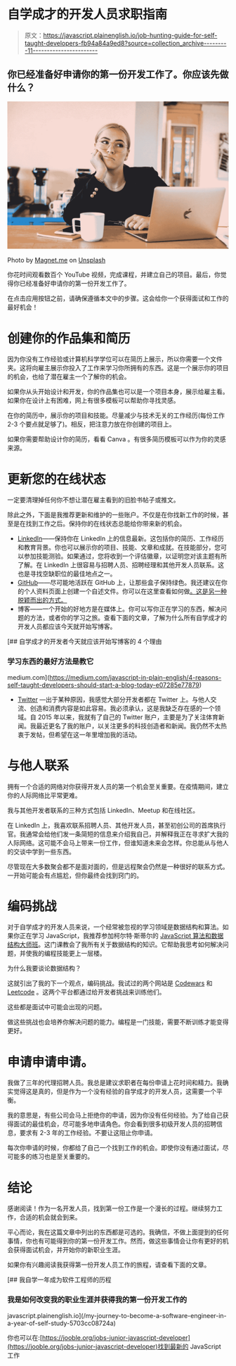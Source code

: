 # 自学成才的开发人员求职指南

> 原文：<https://javascript.plainenglish.io/job-hunting-guide-for-self-taught-developers-fb94a84a9ed8?source=collection_archive---------11----------------------->

## 你已经准备好申请你的第一份开发工作了。你应该先做什么？

![](img/d2c796719cc1d667013f805ff65a0c91.png)

Photo by [Magnet.me](https://unsplash.com/@magnetme?utm_source=medium&utm_medium=referral) on [Unsplash](https://unsplash.com?utm_source=medium&utm_medium=referral)

你花时间观看数百个 YouTube 视频，完成课程，并建立自己的项目。最后，你觉得你已经准备好申请你的第一份开发工作了。

在点击应用按钮之前，请确保遵循本文中的步骤。这会给你一个获得面试和工作的最好机会！

# 创建你的作品集和简历

因为你没有工作经验或计算机科学学位可以在简历上展示，所以你需要一个文件夹。这将向雇主展示你投入了工作来学习你所拥有的东西。这是一个展示你的项目的机会，也给了潜在雇主一个了解你的机会。

如果你从头开始设计和开发，你的作品集也可以是一个项目本身，展示给雇主看。如果你在设计上有困难，网上有很多模板可以帮助你寻找灵感。

在你的简历中，展示你的项目和技能。尽量减少与技术无关的工作经历(每份工作 2-3 个要点就足够了)。相反，把注意力放在你创建的项目上。

如果你需要帮助设计你的简历，看看 Canva 。有很多简历模板可以作为你的灵感来源。

# 更新您的在线状态

一定要清理掉任何你不想让潜在雇主看到的旧脸书帖子或推文。

除此之外，下面是我推荐更新和维护的一些账户。不仅是在你找新工作的时候，甚至是在找到工作之后。保持你的在线状态总能给你带来新的机会。

*   [LinkedIn](https://www.linkedin.com/)——保持你在 LinkedIn 上的信息最新。这包括你的简历、工作经历和教育背景。你也可以展示你的项目、技能、文章和成就。在技能部分，您可以参加技能测验。如果通过，您将收到一个评估徽章，以证明您对该主题有所了解。在 LinkedIn 上很容易与招聘人员、招聘经理和其他开发人员联系。这也是寻找空缺职位的最佳地点之一。
*   [GitHub](https://github.com/)——尽可能地活跃在 GitHub 上，让那些盒子保持绿色。我还建议在你的个人资料页面上创建一个自述文件。你可以在这里查看如何做[。这是另一种脱颖而出的方式。](https://docs.github.com/en/github/setting-up-and-managing-your-github-profile/managing-your-profile-readme)
*   博客——一个开始的好地方是在媒体上。你可以写你正在学习的东西，解决问题的方法，或者你的学习之旅。查看下面的文章，了解为什么所有自学成才的开发人员都应该今天就开始写博客。

[](https://medium.com/javascript-in-plain-english/4-reasons-self-taught-developers-should-start-a-blog-today-e07285e77879) [## 自学成才的开发者今天就应该开始写博客的 4 个理由

### 学习东西的最好方法是教它

medium.com](https://medium.com/javascript-in-plain-english/4-reasons-self-taught-developers-should-start-a-blog-today-e07285e77879) 

*   [Twitter](https://twitter.com/) —出于某种原因，我感觉大部分开发者都在 Twitter 上。与他人交流、创造和消费内容是如此容易。我必须承认，这是我缺乏存在感的一个领域。自 2015 年以来，我就有了自己的 Twitter 账户，主要是为了关注体育新闻。我最近更名了我的账户，以关注更多的科技创造者和新闻。我仍然不太热衷于发帖，但希望在这一年里增加我的活动。

# 与他人联系

拥有一个合适的网络对你获得开发人员的第一个机会至关重要。在疫情期间，建立你的人际网络比平常更难。

我与其他开发者联系的三种方式包括 LinkedIn、Meetup 和在线社区。

在 LinkedIn 上，我喜欢联系招聘人员、其他开发人员，甚至初创公司的首席执行官。我通常会给他们发一条简短的信息来介绍我自己，并解释我正在寻求扩大我的人际网络。这可能不会马上带来一份工作，但谁知道未来会怎样。你总能从与他人的交谈中学到一些东西。

尽管现在大多数聚会都不是面对面的，但是远程聚会仍然是一种很好的联系方式。一开始可能会有点尴尬，但你最终会找到窍门的。

# 编码挑战

对于自学成才的开发人员来说，一个经常被忽视的学习领域是数据结构和算法。如果你正在学习 JavaScript，我推荐参加柯尔特·斯蒂尔的 [JavaScript 算法和数据结构大师班](https://www.udemy.com/course/js-algorithms-and-data-structures-masterclass/)。这门课教会了我所有关于数据结构的知识。它帮助我思考如何解决问题，并使我的编程技能更上一层楼。

为什么我要谈论数据结构？

这就引出了我的下一个观点，编码挑战。我试过的两个网站是 [Codewars](https://www.codewars.com/) 和 [Leetcode](https://leetcode.com/) 。这两个平台都通过给开发者挑战来训练他们。

这些都是面试中可能会出现的问题。

做这些挑战也会培养你解决问题的能力。编程是一门技能，需要不断训练才能变得更好。

# 申请申请申请。

我做了三年的代理招聘人员。我总是建议求职者在每份申请上花时间和精力。我确实觉得这是真的，但是作为一个没有经验的自学成才的开发人员，这需要一个平衡。

我的意思是，有些公司会马上拒绝你的申请，因为你没有任何经验。为了给自己获得面试的最佳机会，尽可能多地申请角色。你会看到很多初级开发人员的招聘信息，要求有 2-3 年的工作经验。不要让这阻止你申请。

每次你申请的时候，你都给了自己一个找到工作的机会。即使你没有通过面试，尽可能多的练习也是至关重要的。

# 结论

感谢阅读！作为一名开发人员，找到第一份工作是一个漫长的过程。继续努力工作，合适的机会就会到来。

平心而论，我在这篇文章中列出的东西都是可选的。我确信，不做上面提到的任何事情，你也有可能得到你的第一份开发工作。然而，做这些事情会让你有更好的机会获得面试机会，并开始你的新职业生涯。

如果你有兴趣阅读我获得第一份开发人员工作的旅程，请查看下面的文章。

[](/my-journey-to-become-a-software-engineer-in-a-year-of-self-study-5703cc08724a) [## 我自学一年成为软件工程师的历程

### 我是如何改变我的职业生涯并获得我的第一份开发工作的

javascript.plainenglish.io](/my-journey-to-become-a-software-engineer-in-a-year-of-self-study-5703cc08724a) 

你也可以在:[https://jooble.org/jobs-junior-javascript-developer](https://jooble.org/jobs-junior-javascript-developer)找到最新的 JavaScript 工作